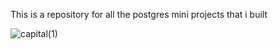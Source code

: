This is a repository for all the postgres mini projects that i built

![capital(1)](https://github.com/yashwanth-gh/PostgreSQL-practice-projects/assets/107710864/c24ba365-ff53-4cf1-a514-d1366a479b44)

